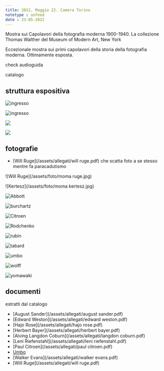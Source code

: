 ```yaml
---
title: 2022, Maggio 22. Camera Torino
notetype : unfeed
date : 23-05-2022
---
```


Mostra sui Capolavori della fotografia moderna 1900-1940. La collezione Thomas Walther del Museum of Modern Art, New York

Eccezionale mostra sui primi capolavori della storia della fotografia moderna. Ottimamente esposta.

check audioguida

catalogo


## struttura espositiva
![ingresso](/assets/foto/moma1.jpg)

![ingresso](/assets/foto/moma2.jpg)

![](/assets/foto/moma3.jpg)

![](/assets/foto/moma4.jpg)


## fotografie

- [Will Ruge](/assets/allegati/will ruge.pdf) che scatta foto a se stesso mentre fa paracadutismo

![Will Ruge](/assets/foto/moma ruge.jpg)

![Kertesz](/assets/foto/moma kertesz.jpg)

![Abbott](/assets/foto/moma_abbott.jpg)

![burchartz](/assets/foto/moma_burchartz.jpg)

![Citroen](/assets/foto/moma_citroen.jpg)

![Rodchenko](/assets/foto/moma_rodchenko.jpg)

![rubin](/assets/foto/moma_rubin.jpg)

![tabard](/assets/foto/moma_tabard.jpg)

![umbo](/assets/foto/moma_umbo.jpg)

![wolff](/assets/foto/moma_wolff.jpg)

![yomawaki](/assets/foto/moma_yomawaki.jpg)












## documenti
estratti dal catalogo
- [August Sander](/assets/allegati/august sander.pdf)
- [Edward Weston](/assets/allegati/edward weston.pdf)
- [Hajo Rose](/assets/allegati/hajo rose.pdf)
- [Herbert Bayer](/assets/allegati/herbert bayer.pdf)
- [Alving Langdon Coburn](/assets/allegati/langdon coburn.pdf)
- [Leni Riefenstahl](/assets/allegati/leni riefenstahl.pdf)
- [Paul Citroen](/assets/allegati/paul citroen.pdf)
- [Umbo](/assets/allegati/umbo.pdf)
- [Walker Evans](/assets/allegati/walker evans.pdf)
- [Will Ruge](/assets/allegati/will ruge.pdf)
